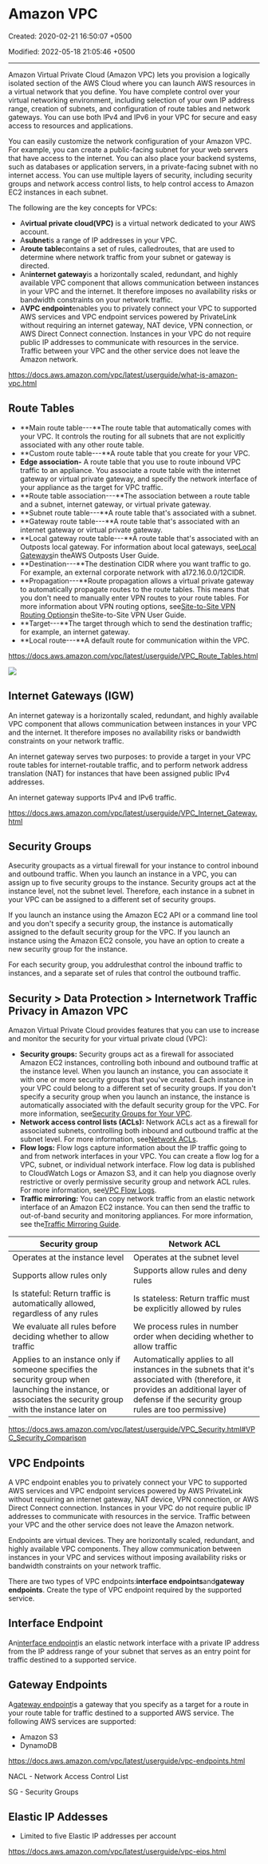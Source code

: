 # Amazon VPC

Created: 2020-02-21 16:50:07 +0500

Modified: 2022-05-18 21:05:46 +0500

---

Amazon Virtual Private Cloud (Amazon VPC) lets you provision a logically isolated section of the AWS Cloud where you can launch AWS resources in a virtual network that you define. You have complete control over your virtual networking environment, including selection of your own IP address range, creation of subnets, and configuration of route tables and network gateways. You can use both IPv4 and IPv6 in your VPC for secure and easy access to resources and applications.

You can easily customize the network configuration of your Amazon VPC. For example, you can create a public-facing subnet for your web servers that have access to the internet. You can also place your backend systems, such as databases or application servers, in a private-facing subnet with no internet access. You can use multiple layers of security, including security groups and network access control lists, to help control access to Amazon EC2 instances in each subnet.

The following are the key concepts for VPCs:
-   A**virtual private cloud(VPC)** is a virtual network dedicated to your AWS account.
-   A**subnet**is a range of IP addresses in your VPC.
-   A**route table**contains a set of rules, calledroutes, that are used to determine where network traffic from your subnet or gateway is directed.
-   An**internet gateway**is a horizontally scaled, redundant, and highly available VPC component that allows communication between instances in your VPC and the internet. It therefore imposes no availability risks or bandwidth constraints on your network traffic.
-   A**VPC endpoint**enables you to privately connect your VPC to supported AWS services and VPC endpoint services powered by PrivateLink without requiring an internet gateway, NAT device, VPN connection, or AWS Direct Connect connection. Instances in your VPC do not require public IP addresses to communicate with resources in the service. Traffic between your VPC and the other service does not leave the Amazon network.

<https://docs.aws.amazon.com/vpc/latest/userguide/what-is-amazon-vpc.html>

## Route Tables
-   **Main route table---**The route table that automatically comes with your VPC. It controls the routing for all subnets that are not explicitly associated with any other route table.
-   **Custom route table---**A route table that you create for your VPC.
-   **Edge association-** A route table that you use to route inbound VPC traffic to an appliance. You associate a route table with the internet gateway or virtual private gateway, and specify the network interface of your appliance as the target for VPC traffic.
-   **Route table association---**The association between a route table and a subnet, internet gateway, or virtual private gateway.
-   **Subnet route table---**A route table that's associated with a subnet.
-   **Gateway route table---**A route table that's associated with an internet gateway or virtual private gateway.
-   **Local gateway route table---**A route table that's associated with an Outposts local gateway. For information about local gateways, see[Local Gateways](https://docs.aws.amazon.com/outposts/latest/userguide/outposts-local-gateways.html)in theAWS Outposts User Guide.
-   **Destination---**The destination CIDR where you want traffic to go. For example, an external corporate network with a172.16.0.0/12CIDR.
-   **Propagation---**Route propagation allows a virtual private gateway to automatically propagate routes to the route tables. This means that you don't need to manually enter VPN routes to your route tables. For more information about VPN routing options, see[Site-to-Site VPN Routing Options](https://docs.aws.amazon.com/vpn/latest/s2svpn/VPNRoutingTypes.html)in theSite-to-Site VPN User Guide.
-   **Target---**The target through which to send the destination traffic; for example, an internet gateway.
-   **Local route---**A default route for communication within the VPC.

<https://docs.aws.amazon.com/vpc/latest/userguide/VPC_Route_Tables.html>

![](../../../media/Cloud-AWS-Amazon-VPC-image1.png)

## Internet Gateways (IGW)

An internet gateway is a horizontally scaled, redundant, and highly available VPC component that allows communication between instances in your VPC and the internet. It therefore imposes no availability risks or bandwidth constraints on your network traffic.

An internet gateway serves two purposes: to provide a target in your VPC route tables for internet-routable traffic, and to perform network address translation (NAT) for instances that have been assigned public IPv4 addresses.

An internet gateway supports IPv4 and IPv6 traffic.

<https://docs.aws.amazon.com/vpc/latest/userguide/VPC_Internet_Gateway.html>

## Security Groups

Asecurity groupacts as a virtual firewall for your instance to control inbound and outbound traffic. When you launch an instance in a VPC, you can assign up to five security groups to the instance. Security groups act at the instance level, not the subnet level. Therefore, each instance in a subnet in your VPC can be assigned to a different set of security groups.

If you launch an instance using the Amazon EC2 API or a command line tool and you don't specify a security group, the instance is automatically assigned to the default security group for the VPC. If you launch an instance using the Amazon EC2 console, you have an option to create a new security group for the instance.

For each security group, you addrulesthat control the inbound traffic to instances, and a separate set of rules that control the outbound traffic.

## Security > Data Protection > Internetwork Traffic Privacy in Amazon VPC

Amazon Virtual Private Cloud provides features that you can use to increase and monitor the security for your virtual private cloud (VPC):
-   **Security groups:** Security groups act as a firewall for associated Amazon EC2 instances, controlling both inbound and outbound traffic at the instance level. When you launch an instance, you can associate it with one or more security groups that you've created. Each instance in your VPC could belong to a different set of security groups. If you don't specify a security group when you launch an instance, the instance is automatically associated with the default security group for the VPC. For more information, see[Security Groups for Your VPC](https://docs.aws.amazon.com/vpc/latest/userguide/VPC_SecurityGroups.html).
-   **Network access control lists (ACLs):** Network ACLs act as a firewall for associated subnets, controlling both inbound and outbound traffic at the subnet level. For more information, see[Network ACLs](https://docs.aws.amazon.com/vpc/latest/userguide/vpc-network-acls.html).
-   **Flow logs:** Flow logs capture information about the IP traffic going to and from network interfaces in your VPC. You can create a flow log for a VPC, subnet, or individual network interface. Flow log data is published to CloudWatch Logs or Amazon S3, and it can help you diagnose overly restrictive or overly permissive security group and network ACL rules. For more information, see[VPC Flow Logs](https://docs.aws.amazon.com/vpc/latest/userguide/flow-logs.html).
-   **Traffic mirroring:** You can copy network traffic from an elastic network interface of an Amazon EC2 instance. You can then send the traffic to out-of-band security and monitoring appliances. For more information, see the[Traffic Mirroring Guide](https://docs.aws.amazon.com/vpc/latest/mirroring/).

| **Security group**                                                                                                                                           | **Network ACL**                                                                                                                                                                         |
|-----------------------------------|-------------------------------------|
| Operates at the instance level                                                                                                                               | Operates at the subnet level                                                                                                                                                            |
| Supports allow rules only                                                                                                                                    | Supports allow rules and deny rules                                                                                                                                                     |
| Is stateful: Return traffic is automatically allowed, regardless of any rules                                                                                | Is stateless: Return traffic must be explicitly allowed by rules                                                                                                                        |
| We evaluate all rules before deciding whether to allow traffic                                                                                               | We process rules in number order when deciding whether to allow traffic                                                                                                                 |
| Applies to an instance only if someone specifies the security group when launching the instance, or associates the security group with the instance later on | Automatically applies to all instances in the subnets that it's associated with (therefore, it provides an additional layer of defense if the security group rules are too permissive) |

<https://docs.aws.amazon.com/vpc/latest/userguide/VPC_Security.html#VPC_Security_Comparison>

## VPC Endpoints

A VPC endpoint enables you to privately connect your VPC to supported AWS services and VPC endpoint services powered by AWS PrivateLink without requiring an internet gateway, NAT device, VPN connection, or AWS Direct Connect connection. Instances in your VPC do not require public IP addresses to communicate with resources in the service. Traffic between your VPC and the other service does not leave the Amazon network.

Endpoints are virtual devices. They are horizontally scaled, redundant, and highly available VPC components. They allow communication between instances in your VPC and services without imposing availability risks or bandwidth constraints on your network traffic.

There are two types of VPC endpoints:**interface endpoints**and**gateway endpoints**. Create the type of VPC endpoint required by the supported service.

## Interface Endpoint

An[interface endpoint](https://docs.aws.amazon.com/vpc/latest/userguide/vpce-interface.html)is an elastic network interface with a private IP address from the IP address range of your subnet that serves as an entry point for traffic destined to a supported service.

## Gateway Endpoints

A[gateway endpoint](https://docs.aws.amazon.com/vpc/latest/userguide/vpce-gateway.html)is a gateway that you specify as a target for a route in your route table for traffic destined to a supported AWS service. The following AWS services are supported:
-   Amazon S3
-   DynamoDB

<https://docs.aws.amazon.com/vpc/latest/userguide/vpc-endpoints.html>

NACL - Network Access Control List

SG - Security Groups

## Elastic IP Addesses
-   Limited to five Elastic IP addresses per account

<https://docs.aws.amazon.com/vpc/latest/userguide/vpc-eips.html>

